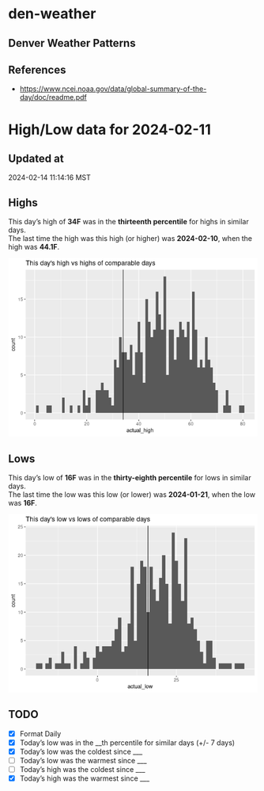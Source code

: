 # den-weather


## Denver Weather Patterns

## References

- <https://www.ncei.noaa.gov/data/global-summary-of-the-day/doc/readme.pdf>

# High/Low data for 2024-02-11

## Updated at

2024-02-14 11:14:16 MST

## Highs

This day’s high of **34F** was in the **thirteenth percentile** for
highs in similar days.  
The last time the high was this high (or higher) was **2024-02-10**,
when the high was **44.1F**.

![](readme_files/figure-commonmark/unnamed-chunk-4-1.png)

## Lows

This day’s low of **16F** was in the **thirty-eighth percentile** for
lows in similar days.  
The last time the low was this low (or lower) was **2024-01-21**, when
the low was **16F**.

![](readme_files/figure-commonmark/unnamed-chunk-6-1.png)

## TODO

- [x] Format Daily
- [x] Today’s low was in the \_\_th percentile for similar days (+/- 7
  days)
- [x] Today’s low was the coldest since \_\_\_
- [ ] Today’s low was the warmest since \_\_\_
- [ ] Today’s high was the coldest since \_\_\_
- [x] Today’s high was the warmest since \_\_\_

